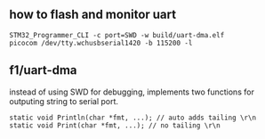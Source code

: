 
## how to flash and monitor uart
```
STM32_Programmer_CLI -c port=SWD -w build/uart-dma.elf
picocom /dev/tty.wchusbserial1420 -b 115200 -l
```


## f1/uart-dma

instead of using SWD for debugging, implements two functions for outputing string to serial port.
```
static void Println(char *fmt, ...); // auto adds tailing \r\n
static void Print(char *fmt, ...); // no tailing \r\n
```
